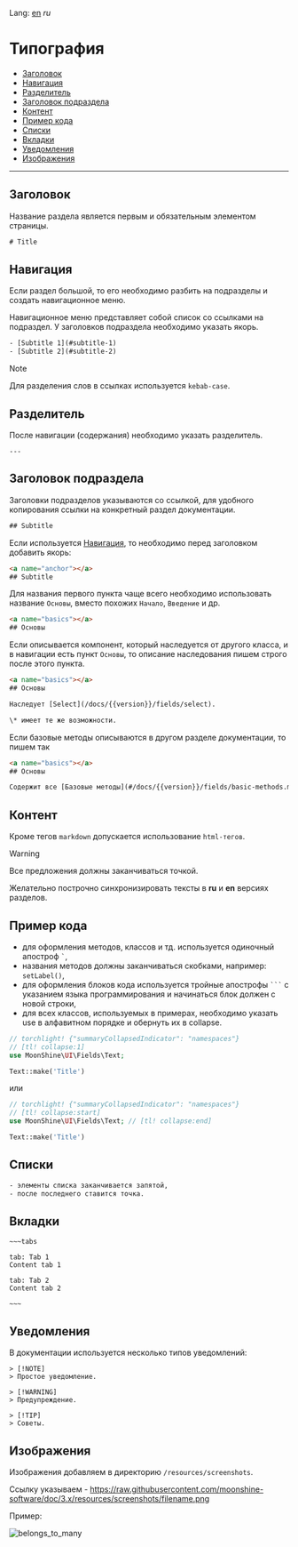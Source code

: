 Lang: [en](README.md) _ru_

# Типография

- [Заголовок](#title)
- [Навигация](#navigations)
- [Разделитель](#divider)
- [Заголовок подраздела](#subtitle)
- [Контент](#content)
- [Пример кода](#code)
- [Списки](#list)
- [Вкладки](#tabs)
- [Уведомления](#alert)
- [Изображения](#images)

___

<a name="title"></a>
## Заголовок

Название раздела является первым и обязательным элементом страницы.

```html
# Title
```

<a name="navigations"></a>
## Навигация

Если раздел большой, то его необходимо разбить на подразделы и создать навигационное меню.

Навигационное меню представляет собой список со ссылками на подраздел. У заголовков подраздела необходимо указать якорь.

```html
- [Subtitle 1](#subtitle-1)
- [Subtitle 2](#subtitle-2)
```

> [!NOTE]
> Для разделения слов в ссылках используется `kebab-case`.

<a name="divider"></a>
## Разделитель

После навигации (содержания) необходимо указать разделитель.

```
---
```

<a name="subtitle"></a>
## Заголовок подраздела

Заголовки подразделов указываются со ссылкой, для удобного копирования ссылки на конкретный раздел документации.

```html
## Subtitle
```

Если используется [Навигация](#navigations), то необходимо перед заголовком добавить якорь:

```html
<a name="anchor"></a>
## Subtitle
```

Для названия первого пункта чаще всего необходимо использовать название `Основы`, вместо похожих `Начало`, `Введение` и др.
```html
<a name="basics"></a>
## Основы
```

Если описывается компонент, который наследуется от другого класса, и в навигации есть пункт `Основы`, то описание наследования пишем строго после этого пункта.
```html
<a name="basics"></a>
## Основы

Наследует [Select](/docs/{{version}}/fields/select).

\* имеет те же возможности.

```

Если базовые методы описываются в другом разделе документации, то пишем так

```html
<a name="basics"></a>
## Основы

Содержит все [Базовые методы](#/docs/{{version}}/fields/basic-methods.md).
```

<a name="content"></a>
## Контент

Кроме тегов `markdown` допускается использование `html-тегов`.

> [!WARNING]
> Все предложения должны заканчиваться точкой.

Желательно построчно синхронизировать тексты в **ru** и **en** версиях разделов.

<a name="code"></a>
## Пример кода

- для оформления методов, классов и тд. используется одиночный апостроф ``` ` ```,
- названия методов должны заканчиваться скобками, например: `setLabel()`,
- для оформления блоков кода используется тройные апострофы ` ``` ` с указанием языка программирования и начинаться блок должен с новой строки,
- для всех классов, используемых в примерах, необходимо указать use в алфавитном порядке и обернуть их в collapse.

```php
// torchlight! {"summaryCollapsedIndicator": "namespaces"}
// [tl! collapse:1]
use MoonShine\UI\Fields\Text;

Text::make('Title')
```
или
```php
// torchlight! {"summaryCollapsedIndicator": "namespaces"}
// [tl! collapse:start]
use MoonShine\UI\Fields\Text; // [tl! collapse:end]

Text::make('Title')
```

<a name="list"></a>
## Списки

```html
- элементы списка заканчивается запятой,
- после последнего ставится точка.
```

<a name="tabs"></a>
## Вкладки

```
~~~tabs

tab: Tab 1
Content tab 1

tab: Tab 2
Content tab 2

~~~
```

<a name="alert"></a>
## Уведомления

В документации используется несколько типов уведомлений:

```
> [!NOTE]
> Простое уведомление.
```

```
> [!WARNING]
> Предупреждение.
```

```
> [!TIP]
> Советы.
```

<a name="images"></a>
## Изображения

Изображения добавляем в директорию `/resources/screenshots`.

Ссылку указываем - https://raw.githubusercontent.com/moonshine-software/doc/3.x/resources/screenshots/filename.png

Пример:

![belongs_to_many](https://raw.githubusercontent.com/moonshine-software/doc/3.x/resources/screenshots/belongs_to_many.png)
